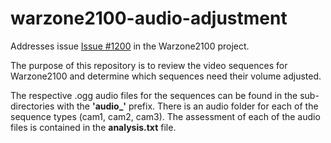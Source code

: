 # warzone2100-audio-adjustment
Addresses issue [Issue #1200](https://github.com/Warzone2100/warzone2100/issues/1200) in the Warzone2100 project.

The purpose of this repository is to review the video sequences for Warzone2100 and
determine which sequences need their volume adjusted.

The respective .ogg audio files for the sequences can be found in the sub-directories with the **'audio_'** prefix. There is an audio folder for each of the sequence types (cam1, cam2, cam3). The assessment of each of the audio files is contained in the **analysis.txt** file.
